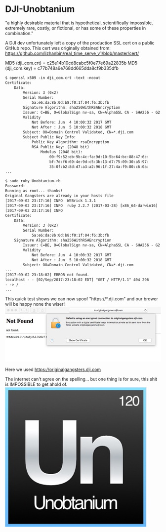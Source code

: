 # DJI-Unobtanium
"a highly desirable material that is hypothetical, scientifically impossible, extremely rare, costly, or fictional, or has some of these properties in combination."

A DJI dev unfortunately left a copy of the production SSL cert on a public GitHub repo. This cert was originally obtained from:
https://github.com/lizhanbin/real_time_serve_v1/blob/master/cert/

MD5 (dji_com.crt) = c25e14b10cd8cabc5f0e77e69a22835b
MD5 (dji_com.key) = c77b748a6e768dd665dda8cf9b335dfb

```
$ openssl x509 -in dji_com.crt -text -noout
Certificate:
    Data:
        Version: 3 (0x2)
        Serial Number:
            5a:e6:da:8b:0d:b8:f0:1f:04:f6:3b:fb
        Signature Algorithm: sha256WithRSAEncryption
        Issuer: C=BE, O=GlobalSign nv-sa, CN=AlphaSSL CA - SHA256 - G2
        Validity
            Not Before: Jun  4 10:00:32 2017 GMT
            Not After : Jun  5 10:00:32 2018 GMT
        Subject: OU=Domain Control Validated, CN=*.dji.com
        Subject Public Key Info:
            Public Key Algorithm: rsaEncryption
            RSA Public Key: (2048 bit)
                Modulus (2048 bit):
                    00:f9:52:eb:9b:4c:fa:9d:10:5b:64:bc:88:47:6c:
                    bf:7d:f6:69:4e:9d:c5:3b:13:d7:75:09:30:a5:97:
                    35:0f:b2:8d:d7:a3:a2:96:1f:27:4a:f9:80:c6:0a:
...
```
```
$ sudo ruby Unobtanium.rb 
Password:
Running as root... thanks!
Original Gangsters are already in your hosts file
[2017-09-02 23:17:16] INFO  WEBrick 1.3.1
[2017-09-02 23:17:16] INFO  ruby 2.2.7 (2017-03-28) [x86_64-darwin16]
[2017-09-02 23:17:16] INFO  
Certificate:
    Data:
        Version: 3 (0x2)
        Serial Number:
            5a:e6:da:8b:0d:b8:f0:1f:04:f6:3b:fb
    Signature Algorithm: sha256WithRSAEncryption
        Issuer: C=BE, O=GlobalSign nv-sa, CN=AlphaSSL CA - SHA256 - G2
        Validity
            Not Before: Jun  4 10:00:32 2017 GMT
            Not After : Jun  5 10:00:32 2018 GMT
        Subject: OU=Domain Control Validated, CN=*.dji.com
...
[2017-09-02 23:18:02] ERROR not found.
localhost - - [02/Sep/2017:23:18:02 EDT] "GET / HTTP/1.1" 404 296
- -> /
...
```

This quick test shows we can now spoof "https://*.dji.com" and our brower will be happy none the wiser! 
<img src="https://github.com/MAVProxyUser/DJI-Unobtanium/raw/master/OGSSL.jpg">

Here we used https://originalgangsters.dji.com

The internet can't agree on the spelling... but one thing is for sure, this shit is IMPOSSIBLE to get ahold of. 
<img src="https://github.com/MAVProxyUser/DJI-Unobtanium/raw/master/Unobtanium.jpg">
